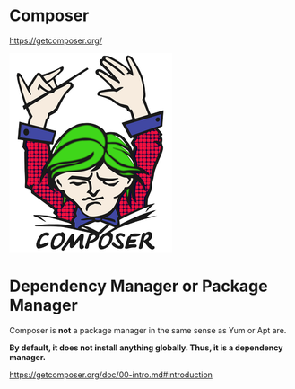 # Composer

https://getcomposer.org/

![](logo-composer-transparent.png)

# Dependency Manager or Package Manager

Composer is **not** a package manager in the same sense as Yum or Apt are.

**By default, it does not install anything globally. Thus, it is a dependency manager.**

https://getcomposer.org/doc/00-intro.md#introduction